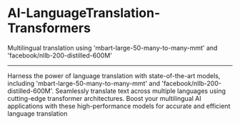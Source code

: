# AI-LanguageTranslation-Transformers
Multilingual translation using 'mbart-large-50-many-to-many-mmt' and 'facebook/nllb-200-distilled-600M'

---

Harness the power of language translation with state-of-the-art models, including 'mbart-large-50-many-to-many-mmt' and 'facebook/nllb-200-distilled-600M'. Seamlessly translate text across multiple languages using cutting-edge transformer architectures. Boost your multilingual AI applications with these high-performance models for accurate and efficient language translation
